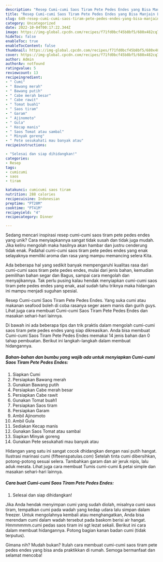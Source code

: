 ```yaml
---
description: "Resep Cumi-cumi Saos Tiram Pete Pedes Endes yang Bisa Manjain Lidah"
title: "Resep Cumi-cumi Saos Tiram Pete Pedes Endes yang Bisa Manjain Lidah"
slug: 649-resep-cumi-cumi-saos-tiram-pete-pedes-endes-yang-bisa-manjain-lidah
category: Uncategorized
date: 2022-10-04T00:17:22.344Z
image: https://img-global.cpcdn.com/recipes/f71fd0bcf45b8bf5/680x482cq70/cumi-cumi-saos-tiram-pete-pedes-endes-foto-resep-utama.jpg
hideToc: false
enableToc: true
enableTocContent: false
thumbnail: https://img-global.cpcdn.com/recipes/f71fd0bcf45b8bf5/680x482cq70/cumi-cumi-saos-tiram-pete-pedes-endes-foto-resep-utama.jpg
cover: https://img-global.cpcdn.com/recipes/f71fd0bcf45b8bf5/680x482cq70/cumi-cumi-saos-tiram-pete-pedes-endes-foto-resep-utama.jpg
author: Admin
authorAv: notfound
ratingvalue: 5
reviewcount: 13
recipeingredient:
- " Cumi"
- " Bawang merah"
- " Bawang putih"
- " Cabe merah besar"
- " Cabe rawit"
- " Tomat buah1"
- " Saos tiram"
- " Garam"
- " Ajinomoto"
- " Gula"
- " Kecap manis"
- " Saos Tomat atau sambal"
- " Minyak goreng"
- " Pete sesukahati mau banyak atau"
recipeinstructions:

- "Selesai dan siap dihidangkan!"
categories:
- Resep
tags:
- cumicumi
- saos
- tiram

katakunci: cumicumi saos tiram 
nutrition: 288 calories
recipecuisine: Indonesian
preptime: "PT20M"
cooktime: "PT41M"
recipeyield: "4"
recipecategory: Dinner

---
```





Sedang mencari inspirasi resep cumi-cumi saos tiram pete pedes endes yang unik? Cara menyiapkannya sangat tidak susah dan tidak juga mudah. Jika keliru mengolah maka hasilnya akan hambar dan justru cenderung tidak enak. Padahal cumi-cumi saos tiram pete pedes endes yang enak selayaknya memiliki aroma dan rasa yang mampu memancing selera Kita.





Ada beberapa hal yang sedikit banyak mempengaruhi kualitas rasa dari cumi-cumi saos tiram pete pedes endes, mulai dari jenis bahan, kemudian pemilihan bahan segar dan Bagus, sampai cara mengolah dan menyajikannya. Tak perlu pusing kalau hendak menyiapkan cumi-cumi saos tiram pete pedes endes yang enak,      asal sudah tahu triknya maka hidangan ini mampu menjadi suguhan spesial.














Resep Cumi-cumi Saos Tiram Pete Pedes Endes. Yang suka cumi atau makanan seafood boleh di coba rasanya seger asem manis dan gurih guys. Lihat juga cara membuat Cumi-cumi Saos Tiram Pete Pedes Endes dan masakan sehari-hari lainnya.






Di bawah ini ada beberapa tips dan trik praktis dalam mengolah cumi-cumi saos tiram pete pedes endes yang siap dikreasikan. Anda bisa membuat Cumi-cumi Saos Tiram Pete Pedes Endes memakai 14 jenis bahan dan 0 tahap pembuatan. Berikut ini langkah-langkah dalam membuat hidangannya.

<!--inarticleads1-->

##### Bahan-bahan dan bumbu yang wajib ada untuk menyiapkan Cumi-cumi Saos Tiram Pete Pedes Endes:

1. Siapkan  Cumi
1. Persiapkan  Bawang merah
1. Gunakan  Bawang putih
1. Persiapkan  Cabe merah besar
1. Persiapkan  Cabe rawit
1. Gunakan  Tomat buah1
1. Persiapkan  Saos tiram
1. Persiapkan  Garam
1. Ambil  Ajinomoto
1. Ambil  Gula
1. Sediakan  Kecap manis
1. Gunakan  Saos Tomat atau sambal
1. Siapkan  Minyak goreng
1. Gunakan  Pete sesukahati mau banyak atau


Hidangan yang satu ini sangat cocok dhidangkan dengan nasi putih hangat. Ilustrasi marinasi cumi (fifteenspatulas.com) Setelah tinta cumi dibersihkan, potong-potong sesuai selera. Tambahkan garam dan air jeruk nipis, lalu aduk merata. Lihat juga cara membuat Tumis cumi-cumi &amp; petai simple dan masakan sehari-hari lainnya. 

<!--inarticleads2-->

##### Cara buat Cumi-cumi Saos Tiram Pete Pedes Endes:


1. Selesai dan siap dihidangkan!

Jika Anda hendak menyimpan cumi yang sudah diolah, misalnya cumi saus tiram, tempatkan cumi pada wadah yang kedap udara lalu simpan dalam freezer. Untuk mengolahnya kembali atau menghangatkan, Anda bisa merendam cumi dalam wadah tersebut pada baskom berisi air hangat. Hmmmmmm.cumi pedas saos tiram ini sgt lezat sekali. Berikut ini cara dalam membuat hidangannya. Potong bagian kanan badan cumi (tidak terputus). 

Gimana nih? Mudah bukan? Itulah cara membuat cumi-cumi saos tiram pete pedes endes yang bisa anda praktikkan di rumah. Semoga bermanfaat dan selamat mencoba!
